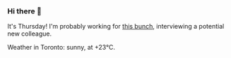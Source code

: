 ### Hi there :wave:

It's Thursday! I'm probably working for [this bunch](https://github.com/kohofinancial), interviewing a potential new colleague.

Weather in Toronto: sunny, at +23°C.
